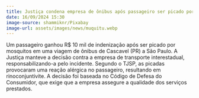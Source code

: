 ```yaml
---
title: Justiça condena empresa de ônibus após passageiro ser picado por mosquitos
date: 16/09/2024 15:30
image-source: shammiknr/Pixabay
image-url: assets/images/news/muquitu.webp
---
```


Um passageiro ganhou R$ 10 mil de indenização após ser picado por mosquitos em uma viagem de ônibus de Cascavel (PR) a São Paulo. A Justiça manteve a decisão contra a empresa de transporte interestadual, responsabilizando-a pelo incidente. Segundo o TJSP, as picadas provocaram uma reação alérgica no passageiro, resultando em rinoconjuntivite. A decisão foi baseada no Código de Defesa do Consumidor, que exige que a empresa assegure a qualidade dos serviços prestados.